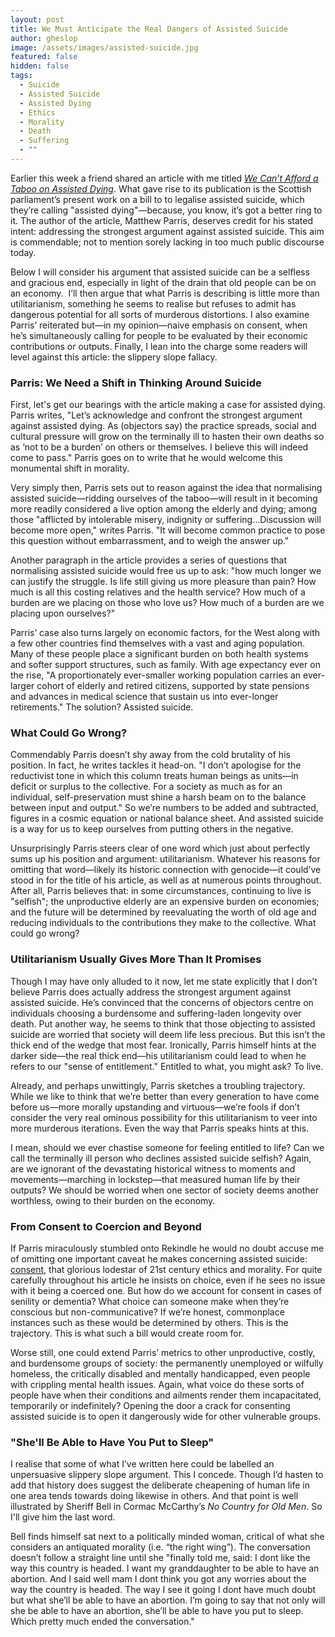 ```yaml
---
layout: post
title: We Must Anticipate the Real Dangers of Assisted Suicide
author: gheslop
image: /assets/images/assisted-suicide.jpg
featured: false
hidden: false
tags:
  - Suicide
  - Assisted Suicide
  - Assisted Dying
  - Ethics
  - Morality
  - Death
  - Suffering
  - ""
---
```

Earlier this week a friend shared an article with me titled *[We Can’t Afford a Taboo on Assisted Dying](https://www.thetimes.co.uk/article/7ac1f4c5-63b2-4df7-b504-74b1e30f0fc2?shareToken=c5429833b2edb7c34e86eed701ad35af)*. What gave rise to its publication is the Scottish parliament’s present work on a bill to to legalise assisted suicide, which they’re calling "assisted dying"—because, you know, it’s got a better ring to it. The author of the article, Matthew Parris, deserves credit for his stated intent: addressing the strongest argument against assisted suicide. This aim is commendable; not to mention sorely lacking in too much public discourse today.

Below I will consider his argument that assisted suicide can be a selfless and gracious end, especially in light of the drain that old people can be on an economy.  I’ll then argue that what Parris is describing is little more than utilitarianism, something he seems to realise but refuses to admit has dangerous potential for all sorts of murderous distortions. I also examine Parris’ reiterated but—in my opinion—naive emphasis on consent, when he’s simultaneously calling for people to be evaluated by their economic contributions or outputs. Finally, I lean into the charge some readers will level against this article: the slippery slope fallacy.

### Parris: We Need a Shift in Thinking Around Suicide

First, let's get our bearings with the article making a case for assisted dying. Parris writes, "Let’s acknowledge and confront the strongest argument against assisted dying. As (objectors say) the practice spreads, social and cultural pressure will grow on the terminally ill to hasten their own deaths so as ‘not to be a burden’ on others or themselves. I believe this will indeed come to pass." Parris goes on to write that he would welcome this monumental shift in morality.

Very simply then, Parris sets out to reason against the idea that normalising assisted suicide—ridding ourselves of the taboo—will result in it becoming more readily considered a live option among the elderly and dying; among those "afflicted by intolerable misery, indignity or suffering…Discussion will become more open," writes Parris. "It will become common practice to pose this question without embarrassment, and to weigh the answer up."

Another paragraph in the article provides a series of questions that normalising assisted suicide would free us up to ask: "how much longer we can justify the struggle. Is life still giving us more pleasure than pain? How much is all this costing relatives and the health service? How much of a burden are we placing on those who love us? How much of a burden are we placing upon ourselves?"

Parris’ case also turns largely on economic factors, for the West along with a few other countries find themselves with a vast and aging population. Many of these people place a significant burden on both health systems and softer support structures, such as family. With age expectancy ever on the rise, "A proportionately ever-smaller working population carries an ever-larger cohort of elderly and retired citizens, supported by state pensions and advances in medical science that sustain us into ever-longer retirements." The solution? Assisted suicide.

### What Could Go Wrong?

Commendably Parris doesn’t shy away from the cold brutality of his position. In fact, he writes tackles it head-on. "I don’t apologise for the reductivist tone in which this column treats human beings as units—in deficit or surplus to the collective. For a society as much as for an individual, self-preservation must shine a harsh beam on to the balance between input and output." So we’re numbers to be added and subtracted, figures in a cosmic equation or national balance sheet. And assisted suicide is a way for us to keep ourselves from putting others in the negative.

Unsurprisingly Parris steers clear of one word which just about perfectly sums up his position and argument: utilitarianism. Whatever his reasons for omitting that word—likely its historic connection with genocide—it could’ve stood in for the title of his article, as well as at numerous points throughout. After all, Parris believes that: in some circumstances, continuing to live is "selfish"; the unproductive elderly are an expensive burden on economies; and the future will be determined by reevaluating the worth of old age and reducing individuals to the contributions they make to the collective. What could go wrong?

### Utilitarianism Usually Gives More Than It Promises

Though I may have only alluded to it now, let me state explicitly that I don’t believe Parris does actually address the strongest argument against assisted suicide. He’s convinced that the concerns of objectors centre on individuals choosing a burdensome and suffering-laden longevity over death. Put another way, he seems to think that those objecting to assisted suicide are worried that society will deem life less precious. But this isn’t the thick end of the wedge that most fear. Ironically, Parris himself hints at the darker side—the real thick end—his utilitarianism could lead to when he refers to our "sense of entitlement." Entitled to what, you might ask? To live.

Already, and perhaps unwittingly, Parris sketches a troubling trajectory. While we like to think that we’re better than every generation to have come before us—more morally upstanding and virtuous—we’re fools if don’t consider the very real ominous possibility for this utilitarianism to veer into more murderous iterations. Even the way that Parris speaks hints at this.

I mean, should we ever chastise someone for feeling entitled to life? Can we call the terminally ill person who declines assisted suicide selfish? Again, are we ignorant of the devastating historical witness to moments and movements—marching in lockstep—that measured human life by their outputs? We should be worried when one sector of society deems another worthless, owing to their burden on the economy.

### From Consent to Coercion and Beyond

If Parris miraculously stumbled onto Rekindle he would no doubt accuse me of omitting one important caveat he makes concerning assisted suicide: [consent](https://rekindle.co.za/content/2021-07-30-blood-sports), that glorious lodestar of 21st century ethics and morality. For quite carefully throughout his article he insists on choice, even if he sees no issue with it being a coerced one. But how do we account for consent in cases of senility or dementia? What choice can someone make when they’re conscious but non-communicative? If we’re honest, commonplace instances such as these would be determined by others. This is the trajectory. This is what such a bill would create room for.

Worse still, one could extend Parris’ metrics to other unproductive, costly, and burdensome groups of society: the permanently unemployed or wilfully homeless, the critically disabled and mentally handicapped, even people with crippling mental health issues. Again, what voice do these sorts of people have when their conditions and ailments render them incapacitated, temporarily or indefinitely? Opening the door a crack for consenting assisted suicide is to open it dangerously wide for other vulnerable groups.

### "She'll Be Able to Have You Put to Sleep"

I realise that some of what I’ve written here could be labelled an unpersuasive slippery slope argument. This I concede. Though I’d hasten to add that history does suggest the deliberate cheapening of human life in one area tends towards doing likewise in others. And that point is well illustrated by Sheriff Bell in Cormac McCarthy’s *No Country for Old Men*. So I'll give him the last word.

Bell finds himself sat next to a politically minded woman, critical of what she considers an antiquated morality (i.e. “the right wing”). The conversation doesn’t follow a straight line until she "finally told me, said: I dont like the way this country is headed. I want my granddaughter to be able to have an abortion. And I said well mam I dont think you got any worries about the way the country is headed. The way I see it going I dont have much doubt but what she’ll be able to have an abortion. I’m going to say that not only will she be able to have an abortion, she’ll be able to have you put to sleep. Which pretty much ended the conversation."